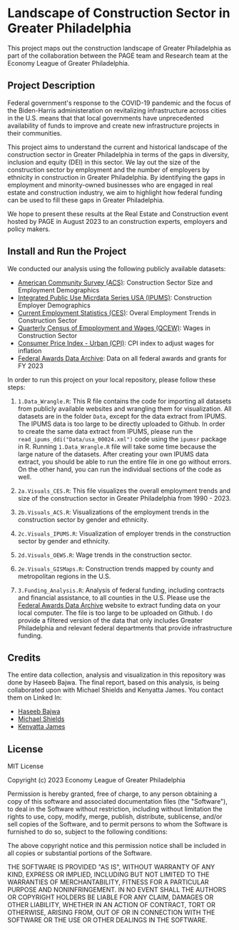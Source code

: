 # Landscape of Construction Sector in Greater Philadelphia 

This project maps out the construction landscape of Greater Philadelphia as part of the collaboration between the PAGE team and Research team at the Economy League of Greater Philadelphia. 

## Project Description 

Federal government's response to the COVID-19 pandemic and the focus of the Biden-Harris administeration on revitalizing infrastructure across cities in the U.S. means that that local governments have unprecedented availability of funds to improve and create new infrastructure projects in their communities. 

This project aims to understand the current and historical landscape of the construction sector in Greater Philadelphia in terms of the gaps in diversity, inclusion and equity (DEI) in this sector. We lay out the size of the construction sector by employment and the number of employers by ethnicity in construction in Greater Philadelphia. By identifying the gaps in employment and minority-owned businesses who are engaged in real estate and construction industry, we aim to highlight how federal funding can be used to fill these gaps in Greater Philadelphia. 

We hope to present these results at the Real Estate and Construction event hosted by PAGE in August 2023 to an construction experts, employers and policy makers. 

## Install and Run the Project 

We conducted our analysis using the following publicly available datasets: 

- [American Community Survey (ACS)](https://www.census.gov/programs-surveys/acs/): Construction Sector Size and Employment Demographics
- [Integrated Public Use Micrdata Series USA (IPUMS)](https://usa.ipums.org/usa/): Construction Employer Demographics
- [Current Employment Statistics (CES)](https://www.bls.gov/data/): Overal Employment Trends in Construction Sector
- [Quarterly Census of Empployment and Wages (QCEW)](https://www.bls.gov/data/): Wages in Construction Sector
- [Consumer Price Index - Urban (CPI)](https://www.bls.gov/data/): CPI index to adjust wages for inflation 
- [Federal Awards Data Archive](https://www.usaspending.gov/download_center/award_data_archive): Data on all federal awards and grants for FY 2023



In order to run this project on your local repository, please follow these steps: 

1. `1.Data_Wrangle.R`: This R file contains the code for importing all datasets from publicly available websites and wrangling them for visualization. All datasets are in the folder `Data`, except for the data extract from IPUMS. The IPUMS data is too large to be directly uploaded to Github. In order to create the same data extract from IPUMS, please run the `read_ipums_ddi("Data/usa_00024.xml")` code using the `ipumsr` package in R. Running `1.Data_Wrangle.R` file will take some time because the large nature of the datasets. After creating your own IPUMS data extract, you should be able to run the entire file in one go without errors. On the other hand, you can run the individual sections of the code as well. 

2. `2a.Visuals_CES.R`: This file visualizes the overall employment trends and size of the construction sector in Greater Philadelphia from 1990 - 2023. 

3. `2b.Visuals_ACS.R`: Visualizations of the employment trends in the construction sector by gender and ethnicity.

4. `2c.Visuals_IPUMS.R`: Visualization of employer trends in the construction sector by gender and ethnicity. 

5. `2d.Visuals_OEWS.R`: Wage trends in the construction sector.

6. `2e.Visuals_GISMaps.R`: Construction trends mapped by county and metropolitan regions in the U.S.

7. `3.Funding_Analysis.R`: Analysis of federal funding, including contracts and financial assistance, to all counties in the U.S. Please use the [Federal Awards Data Archive](https://www.usaspending.gov/download_center/award_data_archive) website to extract funding data on your local computer. The file is too large to be uploaded on Github. I do provide a filtered version of the data that only includes Greater Philadelphia and relevant federal departments that provide infrastructure funding. 

## Credits

The entire data collection, analysis and visualization in this repository was done by Haseeb Bajwa. The final report, based on this analysis, is being collaborated upon with Michael Shields and Kenyatta James. You contact them on Linked In: 

- [Haseeb Bajwa](https://www.linkedin.com/in/haseeb-bajwa/)
- [Michael Shields](https://www.linkedin.com/in/mike-shields-09462715a/)
- [Kenyatta James](https://www.linkedin.com/in/kenyattajames/)

## License 

MIT License

Copyright (c) 2023 Economy League of Greater Philadelphia

Permission is hereby granted, free of charge, to any person obtaining a copy
of this software and associated documentation files (the "Software"), to deal
in the Software without restriction, including without limitation the rights
to use, copy, modify, merge, publish, distribute, sublicense, and/or sell
copies of the Software, and to permit persons to whom the Software is
furnished to do so, subject to the following conditions:

The above copyright notice and this permission notice shall be included in all
copies or substantial portions of the Software.

THE SOFTWARE IS PROVIDED "AS IS", WITHOUT WARRANTY OF ANY KIND, EXPRESS OR
IMPLIED, INCLUDING BUT NOT LIMITED TO THE WARRANTIES OF MERCHANTABILITY,
FITNESS FOR A PARTICULAR PURPOSE AND NONINFRINGEMENT. IN NO EVENT SHALL THE
AUTHORS OR COPYRIGHT HOLDERS BE LIABLE FOR ANY CLAIM, DAMAGES OR OTHER
LIABILITY, WHETHER IN AN ACTION OF CONTRACT, TORT OR OTHERWISE, ARISING FROM,
OUT OF OR IN CONNECTION WITH THE SOFTWARE OR THE USE OR OTHER DEALINGS IN THE
SOFTWARE.
